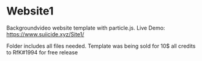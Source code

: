 # Website1
Backgroundvideo website template with particle.js.
Live Demo: https://www.suiicide.xyz/Site1/

Folder includes all files needed.
Template was being sold for 10$ all credits to RfK#1994 for free release

